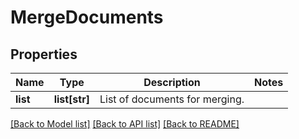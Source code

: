 # MergeDocuments

## Properties
Name | Type | Description | Notes
------------ | ------------- | ------------- | -------------
**list** | **list[str]** | List of documents for merging. | 

[[Back to Model list]](../README.md#documentation-for-models) [[Back to API list]](../README.md#documentation-for-api-endpoints) [[Back to README]](../README.md)


